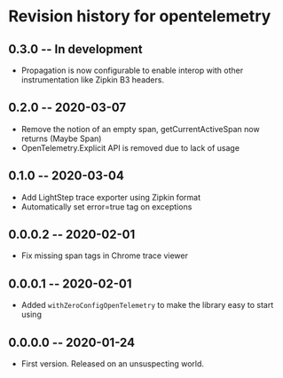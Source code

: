 # Revision history for opentelemetry

## 0.3.0 -- In development

* Propagation is now configurable to enable interop with other instrumentation like Zipkin B3 headers.

## 0.2.0 -- 2020-03-07

* Remove the notion of an empty span, getCurrentActiveSpan now returns (Maybe Span)
* OpenTelemetry.Explicit API is removed due to lack of usage

## 0.1.0 -- 2020-03-04

* Add LightStep trace exporter using Zipkin format
* Automatically set error=true tag on exceptions

## 0.0.0.2 -- 2020-02-01

* Fix missing span tags in Chrome trace viewer

## 0.0.0.1 -- 2020-02-01

* Added `withZeroConfigOpenTelemetry` to make the library easy to start using

## 0.0.0.0 -- 2020-01-24

* First version. Released on an unsuspecting world.
